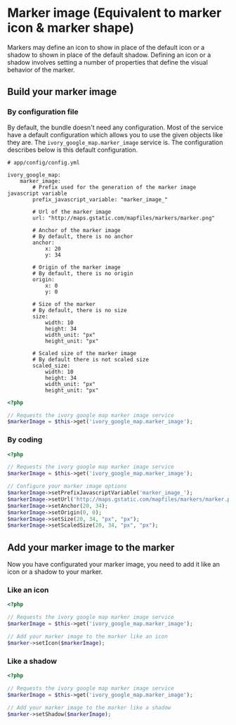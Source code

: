 # Marker image (Equivalent to marker icon & marker shape)

Markers may define an icon to show in place of the default icon or a shadow to shown in place of the default shadow. 
Defining an icon or a shadow involves setting a number of properties that define the visual behavior of the marker.

## Build your marker image

### By configuration file

By default, the bundle doesn't need any configuration. Most of the service have a default configuration which allows you to use the given objects like they are.
The ``ivory_google_map.marker_image`` service is. The configuration describes below is this default configuration.

```
# app/config/config.yml

ivory_google_map:
    marker_image:
        # Prefix used for the generation of the marker image javascript variable
        prefix_javascript_variable: "marker_image_"

        # Url of the marker image
        url: "http://maps.gstatic.com/mapfiles/markers/marker.png"

        # Anchor of the marker image
        # By default, there is no anchor
        anchor:
            x: 20
            y: 34

        # Origin of the marker image
        # By default, there is no origin
        origin:
            x: 0
            y: 0
        
        # Size of the marker
        # By default, there is no size
        size:
            width: 10
            height: 34
            width_unit: "px"
            height_unit: "px"

        # Scaled size of the marker image
        # By default there is not scaled size
        scaled_size:
            width: 10
            height: 34
            width_unit: "px"
            height_unit: "px"
```

``` php
<?php

// Requests the ivory google map marker image service
$markerImage = $this->get('ivory_google_map.marker_image');
```

### By coding

``` php
<?php

// Requests the ivory google map marker image service
$markerImage = $this->get('ivory_google_map.marker_image');

// Configure your marker image options
$markerImage->setPrefixJavascriptVariable('marker_image_');
$markerImage->setUrl('http://maps.gstatic.com/mapfiles/markers/marker.png');
$markerImage->setAnchor(20, 34);
$markerImage->setOrigin(0, 0);
$markerImage->setSize(20, 34, "px", "px");
$markerImage->setScaledSize(20, 34, "px", "px");
```

## Add your marker image to the marker

Now you have configurated your marker image, you need to add it like an icon or a shadow to your marker.

### Like an icon

``` php
<?php

// Requests the ivory google map marker image service
$markerImage = $this->get('ivory_google_map.marker_image');

// Add your marker image to the marker like an icon
$marker->setIcon($markerImage);
```

### Like a shadow

``` php
<?php

// Requests the ivory google map marker image service
$markerImage = $this->get('ivory_google_map.marker_image');

// Add your marker image to the marker like a shadow
$marker->setShadow($markerImage);
```
